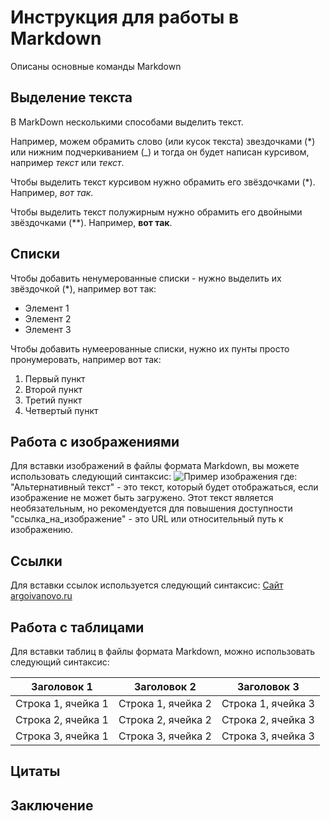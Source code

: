 # Инструкция для работы в Markdown

Описаны основные команды Markdown

## Выделение текста
В MarkDown несколькими способами выделить текст. 

Например, можем обрамить слово (или кусок текста) звездочками (*) или нижним подчеркиванием (_) и тогда он будет написан курсивом, например *текст* или _текст_.

Чтобы выделить текст курсивом нужно обрамить его звёздочками (*). Например, *вот так*.

Чтобы выделить текст полужирным нужно обрамить его двойными звёздочками (**). Например, **вот так**.

## Списки

Чтобы добавить ненумерованные списки - нужно выделить их звёздочкой (*), например вот так:
* Элемент 1
* Элемент 2
* Элемент 3

Чтобы добавить нумеерованные списки, нужно их пунты просто пронумеровать, например вот так:
1. Первый пункт
2. Второй пункт
3. Третий пункт
4. Четвертый пункт

## Работа с изображениями
Для вставки изображений в файлы формата Markdown, вы можете использовать следующий синтаксис:
![Пример изображения](cat.jpg)
где: "Альтернативный текст" - это текст, который будет отображаться, если изображение не может быть загружено. Этот текст является необязательным, но рекомендуется для повышения доступности "ссылка_на_изображение" - это URL или относительный путь к изображению.

## Ссылки
Для вставки ссылок используется следующий синтаксис:
[Сайт argoivanovo.ru](https://argoivanovo.ru/)


## Работа с таблицами

Для вставки таблиц в файлы формата Markdown, можно использовать следующий синтаксис:

| Заголовок 1 | Заголовок 2 | Заголовок 3 |
|-------------|-------------|-------------|
| Строка 1, ячейка 1 | Строка 1, ячейка 2 | Строка 1, ячейка 3 |
| Строка 2, ячейка 1 | Строка 2, ячейка 2 | Строка 2, ячейка 3 |
| Строка 3, ячейка 1 | Строка 3, ячейка 2 | Строка 3, ячейка 3 |


## Цитаты

## Заключение
